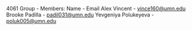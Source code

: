 4061 Group - Members:
Name - Email
Alex Vincent - vince160@umn.edu
Brooke Padilla - padil031@umn.edu
Yevgeniya Polukeyeva - poluk005@umn.edu